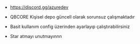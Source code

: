 * https://discord.gg/azuredev

* QBCORE Kişisel depo güncell olarak sorunsuz çalışmaktadır
* Basit kullanım config üzerinden ayarlayıp çalıştırabilirsiniz

* Star atmayı unutmayınnn
